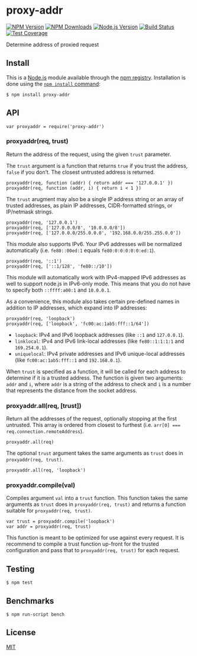proxy-addr
==========

[![NPM Version](https://badgen.net/npm/v/proxy-addr)](https://npmjs.org/package/proxy-addr) [![NPM Downloads](https://badgen.net/npm/dm/proxy-addr)](https://npmjs.org/package/proxy-addr) [![Node.js Version](https://badgen.net/npm/node/proxy-addr)](https://nodejs.org/en/download) [![Build Status](https://badgen.net/github/checks/jshttp/proxy-addr/master?label=ci)](https://github.com/jshttp/proxy-addr/actions?query=workflow%3Aci) [![Test Coverage](https://badgen.net/coveralls/c/github/jshttp/proxy-addr/master)](https://coveralls.io/r/jshttp/proxy-addr?branch=master)

Determine address of proxied request

Install
-------

This is a [Node.js](https://nodejs.org/en/) module available through the [npm registry](https://www.npmjs.com/). Installation is done using the [`npm install` command](https://docs.npmjs.com/getting-started/installing-npm-packages-locally):

    $ npm install proxy-addr

API
---

    var proxyaddr = require('proxy-addr')

### proxyaddr(req, trust)

Return the address of the request, using the given `trust` parameter.

The `trust` argument is a function that returns `true` if you trust the address, `false` if you don’t. The closest untrusted address is returned.

    proxyaddr(req, function (addr) { return addr === '127.0.0.1' })
    proxyaddr(req, function (addr, i) { return i < 1 })

The `trust` arugment may also be a single IP address string or an array of trusted addresses, as plain IP addresses, CIDR-formatted strings, or IP/netmask strings.

    proxyaddr(req, '127.0.0.1')
    proxyaddr(req, ['127.0.0.0/8', '10.0.0.0/8'])
    proxyaddr(req, ['127.0.0.0/255.0.0.0', '192.168.0.0/255.255.0.0'])

This module also supports IPv6. Your IPv6 addresses will be normalized automatically (i.e. `fe80::00ed:1` equals `fe80:0:0:0:0:0:ed:1`).

    proxyaddr(req, '::1')
    proxyaddr(req, ['::1/128', 'fe80::/10'])

This module will automatically work with IPv4-mapped IPv6 addresses as well to support node.js in IPv6-only mode. This means that you do not have to specify both `::ffff:a00:1` and `10.0.0.1`.

As a convenience, this module also takes certain pre-defined names in addition to IP addresses, which expand into IP addresses:

    proxyaddr(req, 'loopback')
    proxyaddr(req, ['loopback', 'fc00:ac:1ab5:fff::1/64'])

-   `loopback`: IPv4 and IPv6 loopback addresses (like `::1` and `127.0.0.1`).
-   `linklocal`: IPv4 and IPv6 link-local addresses (like `fe80::1:1:1:1` and `169.254.0.1`).
-   `uniquelocal`: IPv4 private addresses and IPv6 unique-local addresses (like `fc00:ac:1ab5:fff::1` and `192.168.0.1`).

When `trust` is specified as a function, it will be called for each address to determine if it is a trusted address. The function is given two arguments: `addr` and `i`, where `addr` is a string of the address to check and `i` is a number that represents the distance from the socket address.

### proxyaddr.all(req, \[trust\])

Return all the addresses of the request, optionally stopping at the first untrusted. This array is ordered from closest to furthest (i.e. `arr[0] === req.connection.remoteAddress`).

    proxyaddr.all(req)

The optional `trust` argument takes the same arguments as `trust` does in `proxyaddr(req, trust)`.

    proxyaddr.all(req, 'loopback')

### proxyaddr.compile(val)

Compiles argument `val` into a `trust` function. This function takes the same arguments as `trust` does in `proxyaddr(req, trust)` and returns a function suitable for `proxyaddr(req, trust)`.

    var trust = proxyaddr.compile('loopback')
    var addr = proxyaddr(req, trust)

This function is meant to be optimized for use against every request. It is recommend to compile a trust function up-front for the trusted configuration and pass that to `proxyaddr(req, trust)` for each request.

Testing
-------

    $ npm test

Benchmarks
----------

    $ npm run-script bench

License
-------

[MIT](LICENSE)
